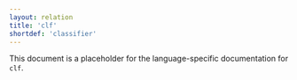 ```yaml
---
layout: relation
title: 'clf'
shortdef: 'classifier'
---
```


This document is a placeholder for the language-specific documentation
for `clf`.
